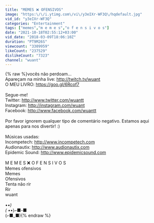 ```yaml
---
title: "MEMES ❌ OFENSIVOS"
image: "https:\/\/i.ytimg.com\/vi\/y3eIXr-WF3Q\/hqdefault.jpg"
vid_id: "y3eIXr-WF3Q"
categories: "Entertainment"
tags: ["memes","m e m e s","o f e n s i v o s"]
date: "2021-10-18T02:55:12+03:00"
vid_date: "2018-03-09T18:06:10Z"
duration: "PT9M26S"
viewcount: "3309959"
likeCount: "237529"
dislikeCount: "7323"
channel: "wuant"
---
```

{% raw %}vocês não perdoam...<br />Apareçam na minha live: <a rel="nofollow" target="blank" href="http://twitch.tv/wuant">http://twitch.tv/wuant</a><br />O MEU LIVRO: <a rel="nofollow" target="blank" href="https://goo.gl/6Rcof7">https://goo.gl/6Rcof7</a><br /><br />Segue-me!<br />Twitter: <a rel="nofollow" target="blank" href="http://www.twitter.com/wuantt">http://www.twitter.com/wuantt</a><br />Instagram: <a rel="nofollow" target="blank" href="http://instagram.com/wuant">http://instagram.com/wuant</a><br />Facebook: <a rel="nofollow" target="blank" href="http://www.facebook.com/wuantt">http://www.facebook.com/wuantt</a><br /><br />Por favor ignorem qualquer tipo de comentário negativo. Estamos aqui apenas para nos divertir! :)<br /><br />Músicas usadas:<br />Incompetech: <a rel="nofollow" target="blank" href="http://www.incompetech.com">http://www.incompetech.com</a> <br />Audionautix: <a rel="nofollow" target="blank" href="http://www.audionautix.com">http://www.audionautix.com</a><br />Epidemic Sound: <a rel="nofollow" target="blank" href="http://www.epidemicsound.com">http://www.epidemicsound.com</a><br /><br />M E M E S ❌ O F E N S I V O S<br />Memes ofensivos<br />Memes<br />Ofensivos<br />Tenta não rir<br />Rir<br />wuant<br /><br />•_•)<br />( •_•)⌐■-■<br />(⌐■_■){% endraw %}
